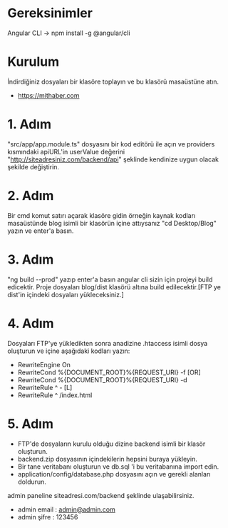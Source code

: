 # Gereksinimler
Angular CLI -> npm install -g @angular/cli

# Kurulum 
İndirdiğiniz dosyaları bir klasöre toplayın ve bu klasörü masaüstüne atın.
- https://mithaber.com

# 1. Adım 
"src/app/app.module.ts" dosyasını bir kod editörü ile açın ve providers kısmındaki
apiURL'in userValue değerini "http://siteadresiniz.com/backend/api" şeklinde kendinize uygun olacak şekilde değiştirin.

# 2. Adım
Bir cmd komut satırı açarak klasöre gidin örneğin kaynak kodları masaüstünde blog isimli bir klasörün içine attıysanız 
"cd Desktop/Blog" yazın ve enter'a basın.

# 3. Adım

"ng build --prod" yazıp enter'a basın angular cli sizin için projeyi build edicektir.
Proje dosyaları blog/dist klasörü altına build edilecektir.[FTP ye dist'in içindeki dosyaları yükleceksiniz.]

# 4. Adım

Dosyaları FTP'ye yükledikten sonra anadizine .htaccess isimli dosya oluşturun ve içine aşağıdaki kodları yazın:

- RewriteEngine On
- RewriteCond %{DOCUMENT_ROOT}%{REQUEST_URI} -f [OR]
- RewriteCond %{DOCUMENT_ROOT}%{REQUEST_URI} -d
- RewriteRule ^ - [L]
- RewriteRule ^ /index.html

# 5. Adım

- FTP'de dosyaların kurulu olduğu dizine backend isimli bir klasör oluşturun.
- backend.zip dosyasının içindekilerin hepsini buraya yükleyin.
- Bir tane veritabanı oluşturun ve db.sql 'i bu veritabanına import edin.
- application/config/database.php dosyasını açın ve gerekli alanları doldurun.

admin paneline siteadresi.com/backend şeklinde ulaşabilirsiniz.

- admin email : admin@admin.com
- admin şifre : 123456


